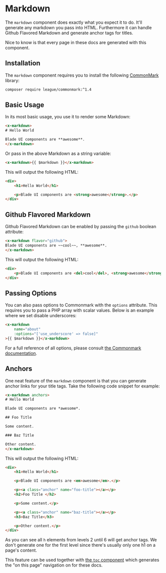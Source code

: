 # Markdown

The `markdown` component does exactly what you expect it to do. It'll generate any markdown you pass into HTML. Furthermore it can handle Github Flavored Markdown and generate anchor tags for titles. 

Nice to know is that every page in these docs are generated with this component.

## Installation

The `markdown` component requires you to install the following [CommonMark](https://github.com/thephpleague/commonmark) library:

```bash
composer require league/commonmark:^1.4
```

## Basic Usage

In its most basic usage, you use it to render some Markdown:

```html
<x-markdown>
# Hello World

Blade UI components are **awesome**.
</x-markdown>
```

Or pass in the above Markdown as a string variable:

```html
<x-markdown>{{ $markdown }}</x-markdown>
```

This will output the following HTML:

```html
<div>
    <h1>Hello World</h1>

    <p>Blade UI components are <strong>awesome</strong>.</p>
</div>
```

## Github Flavored Markdown

Github Flavored Markdown can be enabled by passing the `github` boolean attribute:

```html
<x-markdown flavor="github">
Blade UI components are ~~cool~~, **awesome**.
</x-markdown>
```

This will output the following HTML:

```html
<div>
    <p>Blade UI components are <del>cool</del>, <strong>awesome</strong>.</p>
</div>
```

## Passing Options

You can also pass options to Commonmark with the `options` attribute. This requires you to pass a PHP array with scalar values. Below is an example where we set disable underscores:

```html
<x-markdown
    name="about"
    :options="['use_underscore' => false]"
>{{ $markdown }}</x-markdown>
```

For a full reference of all options, please consult [the Commonmark documentation](https://commonmark.thephpleague.com/1.5/configuration/).

## Anchors

One neat feature of the `markdown` component is that you can generate anchor links for your title tags. Take the following code snippet for example:

```html
<x-markdown anchors>
# Hello World

Blade UI components are *awesome*.

## Foo Title

Some content.

### Baz Title

Other content.
</x-markdown>
```

This will output the following HTML:

```html
<div>
    <h1>Hello World</h1>

    <p>Blade UI components are <em>awesome</em>.</p>

    <p><a class="anchor" name="foo-title"></a></p>
    <h2>Foo Title </h2>

    <p>Some content.</p>

    <p><a class="anchor" name="baz-title"></a></p>
    <h3>Baz Title</h3>

    <p>Other content.</p>
</div>
```

As you can see all `h` elements from levels 2 until 6 will get anchor tags. We don't generate one for the first level since there's usually only one h1 on a page's content.

This feature can be used together with [the `toc` component](/docs/{version}/toc) which generates the "on this page" navigation on for these docs.
